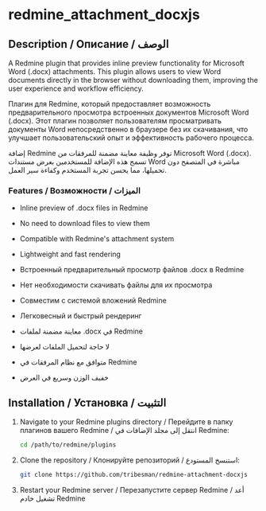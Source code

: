 # redmine_attachment_docxjs

## Description / Описание / الوصف

A Redmine plugin that provides inline preview functionality for Microsoft Word (.docx) attachments. This plugin allows users to view Word documents directly in the browser without downloading them, improving the user experience and workflow efficiency.

Плагин для Redmine, который предоставляет возможность предварительного просмотра встроенных документов Microsoft Word (.docx). Этот плагин позволяет пользователям просматривать документы Word непосредственно в браузере без их скачивания, что улучшает пользовательский опыт и эффективность рабочего процесса.

إضافة Redmine توفر وظيفة معاينة مضمنة للمرفقات من Microsoft Word (.docx). تسمح هذه الإضافة للمستخدمين بعرض مستندات Word مباشرة في المتصفح دون تحميلها، مما يحسن تجربة المستخدم وكفاءة سير العمل.

### Features / Возможности / الميزات

- Inline preview of .docx files in Redmine
- No need to download files to view them
- Compatible with Redmine's attachment system
- Lightweight and fast rendering

- Встроенный предварительный просмотр файлов .docx в Redmine
- Нет необходимости скачивать файлы для их просмотра
- Совместим с системой вложений Redmine
- Легковесный и быстрый рендеринг

- معاينة مضمنة لملفات .docx في Redmine
- لا حاجة لتحميل الملفات لعرضها
- متوافق مع نظام المرفقات في Redmine
- خفيف الوزن وسريع في العرض

## Installation / Установка / التثبيت

1. Navigate to your Redmine plugins directory / Перейдите в папку плагинов вашего Redmine / انتقل إلى مجلد الإضافات في Redmine:

   ```bash
   cd /path/to/redmine/plugins
   ```

2. Clone the repository / Клонируйте репозиторий / استنسخ المستودع:

   ```bash
   git clone https://github.com/tribesman/redmine-attachment-docxjs
   ```

3. Restart your Redmine server / Перезапустите сервер Redmine / أعد تشغيل خادم Redmine

